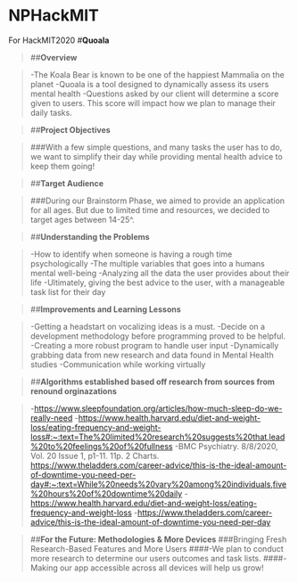 # NPHackMIT
For HackMIT2020
#**Quoala**

>##**Overview**

>-The Koala Bear is known to be one of the happiest Mammalia on the planet
>-Quoala is a tool designed to dynamically assess its users mental health
>-Questions asked by our client will determine a score given to users. This score will impact how we plan to manage their daily tasks.

>##**Project Objectives**

>###With a few simple questions, and many tasks the user has to do, we want to simplify their day while providing mental health advice to keep them going!

>##**Target Audience**

>###During our Brainstorm Phase, we aimed to provide an application for all ages. But due to limited time and resources, we decided to target ages between 14-25^. 

>##**Understanding the Problems**

>-How to identify when someone is having a rough time psychologically 
>-The multiple variables that goes into a humans mental well-being
>-Analyzing all the data the user provides about their life
>-Ultimately, giving the best advice to the user, with a manageable task list for their day

>##**Improvements and Learning Lessons**

>-Getting a headstart on vocalizing ideas is a must.
>-Decide on a development methodology before programming proved to be helpful.
>-Creating a more robust program to handle user input 
>-Dynamically grabbing data from new research and data found in Mental Health studies
>-Communication while working virtually

>##**Algorithms established based off research from sources from renound orginazations**

>-https://www.sleepfoundation.org/articles/how-much-sleep-do-we-really-need
>-https://www.health.harvard.edu/diet-and-weight-loss/eating-frequency-and-weight-loss#:~:text=The%20limited%20research%20suggests%20that,lead%20to%20feelings%20of%20fullness
>-BMC Psychiatry. 8/8/2020, Vol. 20 Issue 1, p1-11. 11p. 2 Charts.
https://www.theladders.com/career-advice/this-is-the-ideal-amount-of-downtime-you-need-per-day#:~:text=While%20needs%20vary%20among%20individuals,five%20hours%20of%20downtime%20daily
>-https://www.health.harvard.edu/diet-and-weight-loss/eating-frequency-and-weight-loss
>-https://www.theladders.com/career-advice/this-is-the-ideal-amount-of-downtime-you-need-per-day

>##**For the Future: Methodologies & More Devices**
>###Bringing Fresh Research-Based Features and More Users
>####-We plan to conduct more research to determine our users outcomes and task lists. 
>####-Making our app accessible across all devices will help us grow!
